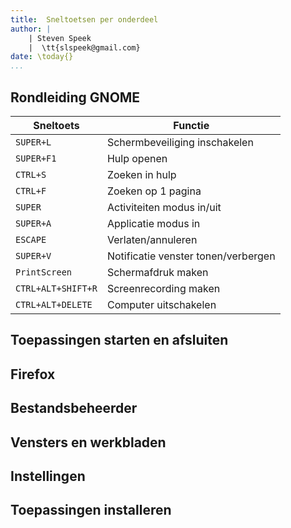 ```yaml
---
title:  Sneltoetsen per onderdeel
author: |
    | Steven Speek 
    |  \tt{slspeek@gmail.com}
date: \today{}
...
```

## Rondleiding GNOME
|Sneltoets|Functie|
|-----------|---------|
|```SUPER+L```| Schermbeveiliging inschakelen|
|```SUPER+F1```|Hulp openen|
|```CTRL+S```|Zoeken in hulp|
|```CTRL+F```|Zoeken op 1 pagina|
|```SUPER```|Activiteiten modus in/uit|
|```SUPER+A```|Applicatie modus in|
|```ESCAPE```|Verlaten/annuleren|
|```SUPER+V```|Notificatie venster tonen/verbergen|
|```PrintScreen```|Schermafdruk maken|
|```CTRL+ALT+SHIFT+R```|Screenrecording maken|
|```CTRL+ALT+DELETE```|Computer uitschakelen|


## Toepassingen starten en afsluiten 

## Firefox

## Bestandsbeheerder

## Vensters en werkbladen

## Instellingen

## Toepassingen installeren

